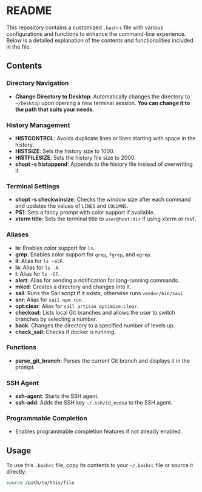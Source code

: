 # README

This repository contains a customized `.bashrc` file with various configurations and functions to enhance the command-line experience. Below is a detailed explanation of the contents and functionalities included in the file.

## Contents

### Directory Navigation

- **Change Directory to Desktop**: Automatically changes the directory to `~/Desktop` upon opening a new terminal session. **You can change it to the path that suits your needs**. 

### History Management

- **HISTCONTROL**: Avoids duplicate lines or lines starting with space in the history.
- **HISTSIZE**: Sets the history size to 1000.
- **HISTFILESIZE**: Sets the history file size to 2000.
- **shopt -s histappend**: Appends to the history file instead of overwriting it.

### Terminal Settings

- **shopt -s checkwinsize**: Checks the window size after each command and updates the values of `LINES` and `COLUMNS`.
- **PS1**: Sets a fancy prompt with color support if available.
- **xterm title**: Sets the terminal title to `user@host:dir` if using xterm or rxvt.

### Aliases

- **ls**: Enables color support for `ls`.
- **grep**: Enables color support for `grep`, `fgrep`, and `egrep`.
- **ll**: Alias for `ls -alF`.
- **la**: Alias for `ls -A`.
- **l**: Alias for `ls -CF`.
- **alert**: Alias for sending a notification for long-running commands.
- **mkcd**: Creates a directory and changes into it.
- **sail**: Runs the Sail script if it exists, otherwise runs `vendor/bin/sail`.
- **snr**: Alias for `sail npm run`.
- **opt:clear**: Alias for `sail artisan optimize:clear`.
- **checkout**: Lists local Git branches and allows the user to switch branches by selecting a number.
- **back**: Changes the directory to a specified number of levels up.
- **check_sail**: Checks if docker is running.

### Functions

- **parse_git_branch**: Parses the current Git branch and displays it in the prompt.

### SSH Agent

- **ssh-agent**: Starts the SSH agent.
- **ssh-add**: Adds the SSH key `~/.ssh/id_ecdsa` to the SSH agent.

### Programmable Completion

- Enables programmable completion features if not already enabled.

## Usage

To use this `.bashrc` file, copy its contents to your `~/.bashrc` file or source it directly:

```sh
source /path/to/this/file
